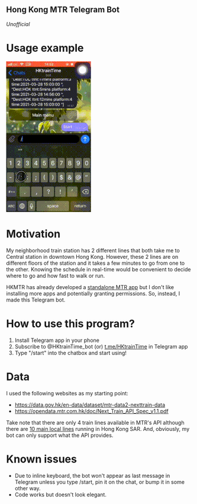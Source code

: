 Hong Kong MTR Telegram Bot
--------------------------
*Unofficial*

# Usage example
![HKTraintime intro gif](gif/Traintime.gif)

# Motivation
My neighborhood train station has 2 different lines that both take me to Central station in downtown Hong Kong.
However, these 2 lines are on different floors of the station and it takes a few minutes to go from one to the other.
Knowing the schedule in real-time would be convenient to decide where to go and how fast to walk or run.

HKMTR has already developed a [standalone MTR app](http://www.mtr.com.hk/mtrmobile/en/)
but I don't like installing more apps and potentially granting permissions.
So, instead, I made this Telegram bot.

# How to use this program?
1) Install Telegram app in your phone
2) Subscribe to @HKtrainTime_bot (or) [t.me/HKtrainTime](https://t.me/HKtrainTime_bot) in Telegram app
3) Type "/start" into the chatbox and start using!


# Data
I used the following websites as my starting point:
* https://data.gov.hk/en-data/dataset/mtr-data2-nexttrain-data
* https://opendata.mtr.com.hk/doc/Next_Train_API_Spec_v1.1.pdf

Take note that there are only 4 train lines available in MTR's API although there are [10 main local lines](http://www.mtr.com.hk/en/customer/services/system_map.html)
running in Hong Kong SAR.
And, obviously, my bot can only support what the API provides.

# Known issues
* Due to inline keyboard, the bot won't appear as last message in Telegram unless you type /start, pin it on the chat, or bump it in some other way.
* Code works but doesn't look elegant.
